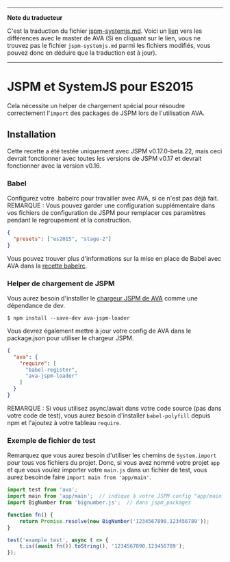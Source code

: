 ___
**Note du traducteur**

C'est la traduction du fichier [jspm-systemjs.md](https://github.com/avajs/ava/blob/master/docs/recipes/jspm-systemjs.md). Voici un [lien](https://github.com/avajs/ava/compare/c3539c1701aba896bfb088ec838e60b34913168d...master#diff-e1128fe3361ff27e14e2ebec6c6ff362) vers les différences avec le master de AVA (Si en cliquant sur le lien, vous ne trouvez pas le fichier `jspm-systemjs.md` parmi les fichiers modifiés, vous pouvez donc en déduire que la traduction est à jour).
___
# JSPM et SystemJS pour ES2015

Cela nécessite un helper de chargement spécial pour résoudre correctement l'`import` des packages de JSPM lors de l'utilisation AVA.

## Installation

Cette recette a été testée uniquement avec JSPM v0.17.0-beta.22, mais ceci devrait fonctionner avec toutes les versions de JSPM v0.17 et devrait fonctionner avec la version v0.16.

### Babel

Configurez votre .babelrc pour travailler avec AVA, si ce n'est pas déjà fait. REMARQUE : Vous pouvez garder une configuration supplémentaire dans vos fichiers de configuration de JSPM pour remplacer ces paramètres pendant le regroupement et la construction.

```json
{
  "presets": ["es2015", "stage-2"]
}
```

Vous pouvez trouver plus d'informations sur la mise en place de Babel avec AVA dans la [recette babelrc](babelrc.md).

### Helper de chargement de JSPM

Vous aurez besoin d'installer le [chargeur JSPM de AVA](https://github.com/skorlir/ava-jspm-loader) comme une dépendance de dev.

```
$ npm install --save-dev ava-jspm-loader
```

Vous devrez également mettre à jour votre config de AVA dans le package.json pour utiliser le chargeur JSPM.

```json
{
  "ava": {
    "require": [
      "babel-register",
      "ava-jspm-loader"
    ]
  }
}
```

REMARQUE : Si vous utilisez async/await dans votre code source (pas dans votre code de test), vous aurez besoin d'installer `babel-polyfill` depuis npm et l'ajoutez à votre tableau `require`.

### Exemple de fichier de test

Remarquez que vous aurez besoin d'utiliser les chemins de `System.import` pour tous vos fichiers du projet. Donc, si vous avez nommé votre projet `app` et que vous voulez importer votre `main.js` dans un fichier de test, vous aurez besoinde faire `import main from 'app/main'`.

```js
import test from 'ava';
import main from 'app/main';  // indique à votre JSPM config "app/main.js"
import BigNumber from 'bignumber.js';  // dans jspm_packages

function fn() {
	return Promise.resolve(new BigNumber('1234567890.123456789'));
}

test('example test', async t => {
	t.is((await fn()).toString(), '1234567890.123456789');
});
```

